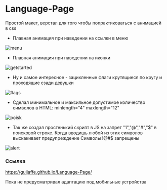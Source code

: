 # Language-Page
Простой мaкет, верстал для того чтобы попрактиковаться с анимацией в css

- Плавная анимация при наведении на ссылки в меню

![menu](https://user-images.githubusercontent.com/82184056/193859806-13093cf7-17aa-49c0-a322-ef1e63602b7f.gif)



- Плавная анимация при наведении на иконки

![getstarted](https://user-images.githubusercontent.com/82184056/193867320-c06eee14-5a59-4f9b-9be8-48c60627c360.gif)



- Ну и самое интересное - зацикленные флаги крутящиеся по кругу и проходящие сзади девушки

![flags](https://user-images.githubusercontent.com/82184056/193869361-8e025fe2-aefd-4309-93de-7087f02ed6e5.gif)



- Сделал минимальное и максильное допустимое количество символов в HTML: minlength="4" maxlength="12"

![poisk](https://user-images.githubusercontent.com/82184056/193877156-aa7256c0-b1e3-4935-bb11-895e632cc9ba.gif)



- Так же создал простенький скрипт в JS на запрет "1","@","#","$" в поисковой строке. Когда вводишь любой из этих символов выскакивает предупреждение Символы !@#$ запрещены
 
 ![alert](https://user-images.githubusercontent.com/82184056/193870980-08e8dd9a-8bd7-4ed6-b354-8aaa6662a9a6.gif)
 
 

### Ссылка 
https://guijaffe.github.io/Language-Page/

Пока не предусматривал адаптацию под мобильные устройства
